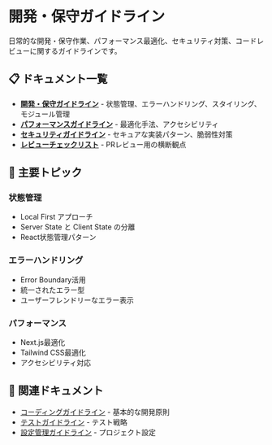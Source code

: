 # 開発・保守ガイドライン

日常的な開発・保守作業、パフォーマンス最適化、セキュリティ対策、コードレビューに関するガイドラインです。

## 📋 ドキュメント一覧

- **[開発・保守ガイドライン](./development-guidelines.md)** - 状態管理、エラーハンドリング、スタイリング、モジュール管理
- **[パフォーマンスガイドライン](./performance-guidelines.md)** - 最適化手法、アクセシビリティ
- **[セキュリティガイドライン](./security-guidelines.md)** - セキュアな実装パターン、脆弱性対策
- **[レビューチェックリスト](./review-checklist.md)** - PRレビュー用の横断観点

## 🔧 主要トピック

### 状態管理

- Local First アプローチ
- Server State と Client State の分離
- React状態管理パターン

### エラーハンドリング

- Error Boundary活用
- 統一されたエラー型
- ユーザーフレンドリーなエラー表示

### パフォーマンス

- Next.js最適化
- Tailwind CSS最適化
- アクセシビリティ対応

## 🔗 関連ドキュメント

- [コーディングガイドライン](../coding/ja/) - 基本的な開発原則
- [テストガイドライン](../testing/ja/) - テスト戦略
- [設定管理ガイドライン](../configuration/ja/) - プロジェクト設定
